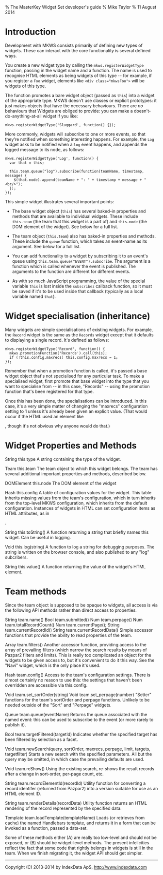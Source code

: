 % The MasterKey Widget Set developer's guide
% Mike Taylor
% 11 August 2014


Introduction
============

Development with MKWS consists primarily of defining new types of
widgets. These can interact with the core functionality is several
defined ways.

You create a new widget type by calling the `mkws.registerWidgetType`
function, passing in the widget name and a function. The name is used
to recognise HTML elements as being widgets of this type -- for
example, if you register a `Foo` widget, elements like
`<div class="mkwsFoo">` will be widgets of this type.

The function promotes a bare widget object (passed as `this`) into a
widget of the appropriate type. MKWS doesn't use classes or explicit
prototypes: it just makes objects that have the necessary
behaviours. There are _no_ behaviours that Widgets are obliged to
provide: you can make a doesn't-do-anything-at-all widget if you like:

	mkws.registerWidgetType('Sluggard', function() {});

More commonly, widgets will subscribe to one or more events, so that
they're notified when something interesting happens. For example, the
`Log` widget asks to be notified when a `log` event happens, and
appends the logged message to its node, as follows:

	mkws.registerWidgetType('Log', function() {
	  var that = this;

	  this.team.queue("log").subscribe(function(teamName, timestamp, message) {
	    $(that.node).append(teamName + ": " + timestamp + message + "<br/>");
	  });
	});

This simple widget illustrates several important points:

* The base widget object (`this`) has several baked-in properties and
  methods that are available to individual widgets. These include
  `this.team` (the team that this widget is a part of) and `this.node`
  (the DOM element of the widget). See below for a full list.

* The team object (`this.team`) also has baked-in properties and
  methods. These include the `queue` function, which takes an event-name
  as its argument. See below for a full list.

* You can add functionality to a widget by subscribing it to an
  event's queue using `this.team.queue("EVENT").subscribe`. The
  argument is a function which is called whenever the event is
  published. The arguments to the function are different for different
  events.

* As with so much JavaScript programming, the value of the special
  variable `this` is lost inside the `subscribez` callback function,
  so it must be saved if it's to be used inside that callback
  (typically as a local variable named `that`).


Widget specialisation (inheritance)
===================================

Many widgets are simple specialisations of existing widgets. For
example, the `Record` widget is the same as the `Records` widget
except that it defaults to displaying a single record. It's defined as
follows:

	mkws.registerWidgetType('Record', function() {
	  mkws.promotionFunction('Records').call(this);
	  if (!this.config.maxrecs) this.config.maxrecs = 1;
	});

Remember that when a promotion function is called, it's passed a base
widget object that's not specialised for any particular task. To make
a specialised widget, first promote that base widget into the type
that you want to specialise from -- in this case, "Records" -- using
the promotion function that's been registered for that type.

Once this has been done, the specialisations can be introduced. In
this case, it's a very simple matter of changing the "maxrecs"
configuration setting to 1 unless it's already been given an explicit
value. (That would occur if the HTML used an element like <div
class="mkwsRecord" maxrecs="2">, though it's not obvious why anyone
would do that.)


Widget Properties and Methods
=============================

String this.type
	A string containing the type of the widget.

Team this.team
	The team object to which this widget belongs. The team has
	several additional important properties and methods, described
	below.

DOMElement this.node
	The DOM element of the widget

Hash this.config
	A table of configuration values for the widget. This table
	inherits missing values from the team's configuration, which
	in turn inherits from the top-level MKWS configuration, which
	inherits from the default configuration. Instances of widgets
	in HTML can set configuration items as HTML attributes, as in
	<div class="mkwsRecords" maxrecs="2">.

String this.toString()
	A function returning a string that briefly names this
	widget. Can be useful in logging.

Void this.log(string)
	A function to log a string for debugging purposes. The string
	is written on the browser console, and also published to any
	"log" subcribers.

String this.value()
	A function returning the value of the widget's HTML element.


Team methods
============

Since the team object is supposed to be opaque to widgets, all access
is via the following API methods rather than direct access to
properties.

String team.name()
Bool team.submitted()
Num team.perpage()
Num team.totalRecordCount()
Num team.currentPage();
String team.currentRecordId()
String team.currentRecordData()
	Simple accessor functions that provide the ability to read
	properties of the team.

Array team.filters()
	Another accessor function, providing access to the array of
	prevailing filters (which narrow the search results by means
	of Pazpar2 filters and limits). This is really too complicated
	an object for the widgets to be given access to, but it's
	convenient to do it this way. See the "Navi" widget, which is
	the only place it's used.

Hash team.config()
	Access to the team's configuration settings. There is almost
	certainly no reason to use this: the settings that haven't
	been overridden are accessible via this.config.

Void team.set_sortOrder(string)
Void team.set_perpage(number)
	"Setter" functions for the team's sortOrder and perpage
	functions. Unlikely to be needed outside of the "Sort" and
	"Perpage" widgets.

Queue team.queue(eventName)
	Returns the queue associated with the named event: this can be
	used to subscribe to the event (or more rarely to publish it).

Bool team.targetFiltered(targetId)
	Indicates whether the specified target has been filtered by
	selection as a facet.

Void team.newSearch(query, sortOrder, maxrecs, perpage, limit, targets, targetfilter)
	Starts a new search with the specified parameters. All but the
	query may be omitted, in which case the prevailing defaults
	are used.

Void team.reShow()
	Using the existing search, re-shows the result records after a
	change in sort-order, per-page count, etc.

String team.recordElementId(recordId)
	Utility function for converting a record identifer (returned
	from Pazpar2) into a version suitable for use as an HTML
	element ID.

String team.renderDetails(recordData)
	Utility function returns an HTML rendering of the record
	represented by the specified data.

Template team.loadTemplate(templateName)
	Loads (or retrieves from cache) the named Handlebars template,
	and returns it in a form that can be invoked as a function,
	passed a data-set.

Some of these methods either (A) are really too low-level and should
not be exposed, or (B) should be widget-level methods. The present
infelicities reflect the fact that some code that rightly belongs in
widgets is still in the team. When we finish migrating it, the widget
API should get simpler.

- - -

Copyright (C) 2013-2014 by IndexData ApS, <http://www.indexdata.com>

